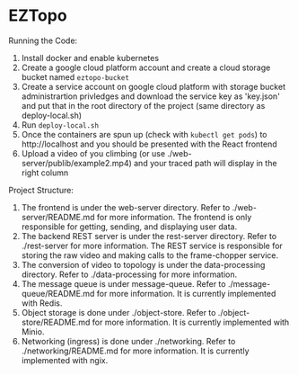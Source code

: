 # EZTopo

Running the Code:

1. Install docker and enable kubernetes
2. Create a google cloud platform account and create a cloud storage bucket named `eztopo-bucket`
3. Create a service account on google cloud platform with storage bucket administrartion privledges and download the service key as 'key.json' and put that in the root directory of the project (same directory as deploy-local.sh)
4. Run `deploy-local.sh`
5. Once the containers are spun up (check with `kubectl get pods`) to http://localhost and you should be presented with the React frontend
6. Upload a video of you climbing (or use ./web-server/publib/example2.mp4) and your traced path will display in the right column

Project Structure:

1. The frontend is under the web-server directory. Refer to ./web-server/README.md for more information. The frontend is only responsible for getting, sending, and displaying user data.
2. The backend REST server is under the rest-server directory. Refer to ./rest-server for more information. The REST service is responsible for storing the raw video and making calls to the frame-chopper service.
3. The conversion of video to topology is under the data-processing directory. Refer to ./data-processing for more information.
4. The message queue is under message-queue. Refer to ./message-queue/README.md for more information. It is currently implemented with Redis.
5. Object storage is done under ./object-store. Refer to ./object-store/README.md for more information. It is currently implemented with Minio.
6. Networking (ingress) is done under ./networking. Refer to ./networking/README.md for more information. It is currently implemented with ngix.
